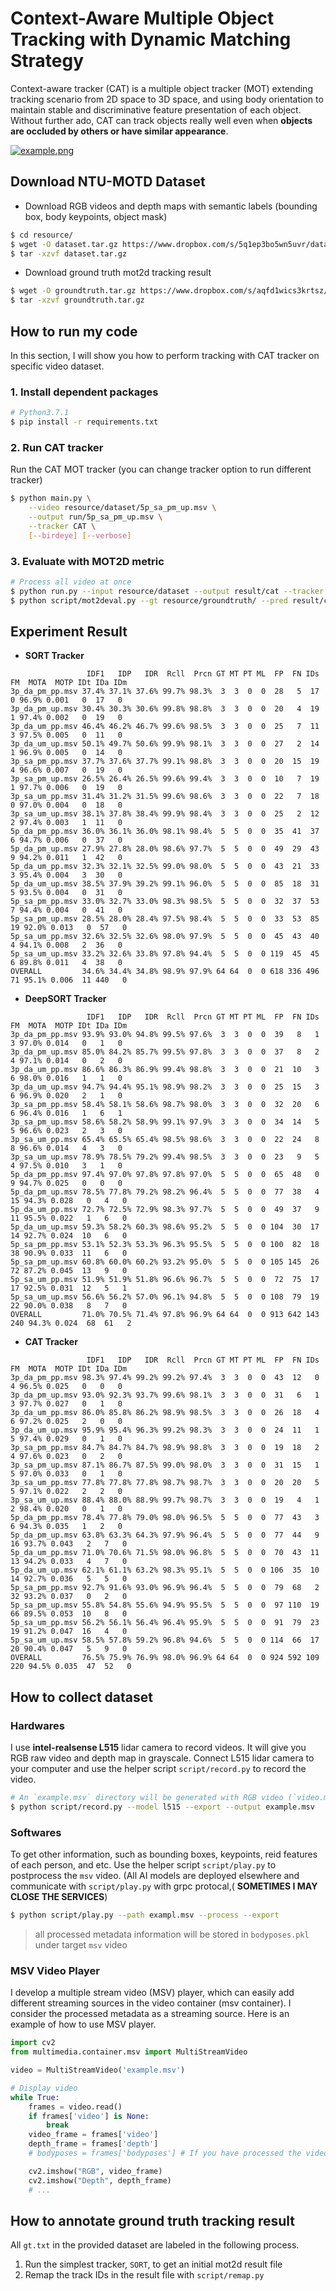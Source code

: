 # Context-Aware Multiple Object Tracking with Dynamic Matching Strategy

Context-aware tracker (CAT) is a multiple object tracker (MOT) extending tracking scenario from 2D space to 3D space, and using body orientation to maintain stable and discriminative feature presentation of each object. Without further ado, CAT can track objects really well even when **objects are occluded by others or have similar appearance**.  

[![example.png](https://i.imgur.com/nWQPFh9.png)](https://www.youtube.com/watch?v=QA1_ft5JmS4)

## Download NTU-MOTD Dataset
- Download RGB videos and depth maps with semantic labels (bounding box, body keypoints, object mask)
```bash
$ cd resource/
$ wget -O dataset.tar.gz https://www.dropbox.com/s/5q1ep3bo5wn5uvr/dataset.tar.gz?dl=1
$ tar -xzvf dataset.tar.gz
```
- Download ground truth mot2d tracking result
```bash
$ wget -O groundtruth.tar.gz https://www.dropbox.com/s/aqfd1wics3krtsz/groundtruth.tar.gz?dl=1
$ tar -xzvf groundtruth.tar.gz
```

## How to run my code
In this section, I will show you how to perform tracking with CAT tracker on specific video dataset.

### 1. Install dependent packages
```bash
# Python3.7.1
$ pip install -r requirements.txt
```
### 2. Run CAT tracker
Run the CAT MOT tracker (you can change tracker option to run different tracker)
```bash
$ python main.py \
    --video resource/dataset/5p_sa_pm_up.msv \
    --output run/5p_sa_pm_up.msv \
    --tracker CAT \
    [--birdeye] [--verbose]
```
### 3. Evaluate with MOT2D metric
```bash
# Process all video at once
$ python run.py --input resource/dataset --output result/cat --tracker CAT
$ python script/mot2deval.py --gt resource/groundtruth/ --pred result/cat
```

## Experiment Result
- **SORT Tracker**
```
                 IDF1   IDP   IDR  Rcll  Prcn GT MT PT ML  FP  FN IDs  FM  MOTA  MOTP IDt IDa IDm
3p_da_pm_pp.msv 37.4% 37.1% 37.6% 99.7% 98.3%  3  3  0  0  28   5  17   0 96.9% 0.001   0  17   0
3p_da_pm_up.msv 30.4% 30.3% 30.6% 99.8% 98.8%  3  3  0  0  20   4  19   1 97.4% 0.002   0  19   0
3p_da_um_pp.msv 46.4% 46.2% 46.7% 99.6% 98.5%  3  3  0  0  25   7  11   3 97.5% 0.005   0  11   0
3p_da_um_up.msv 50.1% 49.7% 50.6% 99.9% 98.1%  3  3  0  0  27   2  14   1 96.9% 0.005   0  14   0
3p_sa_pm_pp.msv 37.7% 37.6% 37.7% 99.1% 98.8%  3  3  0  0  20  15  19   4 96.6% 0.007   0  19   0
3p_sa_pm_up.msv 26.5% 26.4% 26.5% 99.6% 99.4%  3  3  0  0  10   7  19   1 97.7% 0.006   0  19   0
3p_sa_um_pp.msv 31.4% 31.2% 31.5% 99.6% 98.6%  3  3  0  0  22   7  18   0 97.0% 0.004   0  18   0
3p_sa_um_up.msv 38.1% 37.8% 38.4% 99.9% 98.4%  3  3  0  0  25   2  12   2 97.4% 0.003   1  11   0
5p_da_pm_pp.msv 36.0% 36.1% 36.0% 98.1% 98.4%  5  5  0  0  35  41  37   6 94.7% 0.006   0  37   0
5p_da_pm_up.msv 27.9% 27.8% 28.0% 98.6% 97.7%  5  5  0  0  49  29  43   9 94.2% 0.011   1  42   0
5p_da_um_pp.msv 32.3% 32.1% 32.5% 99.0% 98.0%  5  5  0  0  43  21  33   3 95.4% 0.004   3  30   0
5p_da_um_up.msv 38.5% 37.9% 39.2% 99.1% 96.0%  5  5  0  0  85  18  31   5 93.5% 0.004   0  31   0
5p_sa_pm_pp.msv 33.0% 32.7% 33.0% 98.3% 98.5%  5  5  0  0  32  37  53   7 94.4% 0.004   0  41   0
5p_sa_pm_up.msv 28.5% 28.0% 28.4% 97.5% 98.4%  5  5  0  0  33  53  85  19 92.0% 0.013   0  57   0
5p_sa_um_pp.msv 32.6% 32.5% 32.6% 98.0% 97.9%  5  5  0  0  45  43  40   4 94.1% 0.008   2  36   0
5p_sa_um_up.msv 33.2% 32.6% 33.8% 97.8% 94.4%  5  5  0  0 119  45  45   6 89.8% 0.011   4  38   0
OVERALL         34.6% 34.4% 34.8% 98.9% 97.9% 64 64  0  0 618 336 496  71 95.1% 0.006  11 440   0
```
- **DeepSORT Tracker**
```
                 IDF1   IDP   IDR  Rcll  Prcn GT MT PT ML  FP  FN IDs   FM  MOTA  MOTP IDt IDa IDm
3p_da_pm_pp.msv 93.9% 93.0% 94.8% 99.5% 97.6%  3  3  0  0  39   8   1    3 97.0% 0.014   0   1   0
3p_da_pm_up.msv 85.0% 84.2% 85.7% 99.5% 97.8%  3  3  0  0  37   8   2    4 97.1% 0.014   0   2   0
3p_da_um_pp.msv 86.6% 86.3% 86.9% 99.4% 98.8%  3  3  0  0  21  10   3    6 98.0% 0.016   1   1   0
3p_da_um_up.msv 94.7% 94.4% 95.1% 98.9% 98.2%  3  3  0  0  25  15   3    6 96.9% 0.020   2   1   0
3p_sa_pm_pp.msv 58.4% 58.1% 58.6% 98.7% 98.0%  3  3  0  0  32  20   6    6 96.4% 0.016   1   6   1
3p_sa_pm_up.msv 58.6% 58.2% 58.9% 99.1% 97.9%  3  3  0  0  34  14   5    5 96.6% 0.023   2   3   0
3p_sa_um_pp.msv 65.4% 65.5% 65.4% 98.5% 98.6%  3  3  0  0  22  24   8    8 96.6% 0.014   4   3   0
3p_sa_um_up.msv 78.9% 78.5% 79.2% 99.4% 98.5%  3  3  0  0  23   9   5    4 97.5% 0.010   3   1   0
5p_da_pm_pp.msv 97.4% 97.0% 97.8% 97.8% 97.0%  5  5  0  0  65  48   0    9 94.7% 0.025   0   0   0
5p_da_pm_up.msv 78.5% 77.8% 79.2% 98.2% 96.4%  5  5  0  0  77  38   4   15 94.3% 0.028   0   4   0
5p_da_um_pp.msv 72.7% 72.5% 72.9% 98.3% 97.7%  5  5  0  0  49  37   9   11 95.5% 0.022   1   6   0
5p_da_um_up.msv 59.3% 58.2% 60.3% 98.6% 95.2%  5  5  0  0 104  30  17   14 92.7% 0.024  10   6   0
5p_sa_pm_pp.msv 53.1% 52.3% 53.3% 96.3% 95.5%  5  5  0  0 100  82  18   38 90.9% 0.033  11   6   0
5p_sa_pm_up.msv 60.8% 60.0% 60.2% 93.2% 95.0%  5  5  0  0 105 145  26   72 87.2% 0.045  13   9   0
5p_sa_um_pp.msv 51.9% 51.9% 51.8% 96.6% 96.7%  5  5  0  0  72  75  17   17 92.5% 0.031  12   5   1
5p_sa_um_up.msv 56.6% 56.2% 57.0% 96.1% 94.8%  5  5  0  0 108  79  19   22 90.0% 0.038   8   7   0
OVERALL         71.0% 70.5% 71.4% 97.8% 96.9% 64 64  0  0 913 642 143  240 94.3% 0.024  68  61   2
```
- **CAT Tracker**
```
                 IDF1   IDP   IDR  Rcll  Prcn GT MT PT ML  FP  FN IDs   FM  MOTA  MOTP IDt IDa IDm
3p_da_pm_pp.msv 98.3% 97.4% 99.2% 99.2% 97.4%  3  3  0  0  43  12   0    4 96.5% 0.025   0   0   0
3p_da_pm_up.msv 93.0% 92.3% 93.7% 99.6% 98.1%  3  3  0  0  31   6   1    3 97.7% 0.027   0   1   0
3p_da_um_pp.msv 86.0% 85.8% 86.2% 98.9% 98.5%  3  3  0  0  26  18   4    6 97.2% 0.025   2   0   0
3p_da_um_up.msv 95.9% 95.4% 96.3% 99.2% 98.3%  3  3  0  0  24  11   1    5 97.4% 0.029   0   1   0
3p_sa_pm_pp.msv 84.7% 84.7% 84.7% 98.9% 98.8%  3  3  0  0  19  18   2    4 97.6% 0.023   0   2   0
3p_sa_pm_up.msv 87.1% 86.7% 87.5% 99.0% 98.0%  3  3  0  0  31  15   1    5 97.0% 0.033   0   1   0
3p_sa_um_pp.msv 77.8% 77.8% 77.8% 98.7% 98.7%  3  3  0  0  20  20   5    5 97.1% 0.022   2   2   0
3p_sa_um_up.msv 88.4% 88.0% 88.9% 99.7% 98.7%  3  3  0  0  19   4   1    2 98.4% 0.020   0   1   0
5p_da_pm_pp.msv 78.4% 77.8% 79.0% 98.0% 96.5%  5  5  0  0  77  43   3    6 94.3% 0.035   1   2   0
5p_da_pm_up.msv 63.8% 63.3% 64.3% 97.9% 96.4%  5  5  0  0  77  44   9   16 93.7% 0.043   2   7   0
5p_da_um_pp.msv 71.0% 70.6% 71.5% 98.0% 96.8%  5  5  0  0  70  43  11   13 94.2% 0.033   4   7   0
5p_da_um_up.msv 62.1% 61.1% 63.2% 98.3% 95.1%  5  5  0  0 106  35  10   14 92.7% 0.036   5   5   0
5p_sa_pm_pp.msv 92.7% 91.6% 93.0% 96.9% 96.4%  5  5  0  0  79  68   2   32 93.2% 0.037   0   2   0
5p_sa_pm_up.msv 55.8% 54.8% 55.6% 94.9% 95.5%  5  5  0  0  97 110  19   66 89.5% 0.053  10   8   0
5p_sa_um_pp.msv 56.2% 56.1% 56.4% 96.4% 95.9%  5  5  0  0  91  79  23   19 91.2% 0.047  16   4   0
5p_sa_um_up.msv 58.5% 57.8% 59.2% 96.8% 94.6%  5  5  0  0 114  66  17   20 90.4% 0.047   5   9   0
OVERALL         76.5% 75.9% 76.9% 98.0% 96.9% 64 64  0  0 924 592 109  220 94.5% 0.035  47  52   0
```

## How to collect dataset
### Hardwares
I use **intel-realsense L515** lidar camera to record videos. It will give you RGB raw video and depth map in grayscale. Connect L515 lidar camera to your computer and use the helper script `script/record.py` to record the video.
```bash
# An `example.msv` directory will be generated with RGB video (`video.mp4`) and depth video (`depth.mp4`) in it
$ python script/record.py --model l515 --export --output example.msv
```
### Softwares
To get other information, such as bounding boxes, keypoints, reid features of each person, and etc. Use the helper script `script/play.py` to postprocess the `msv` video. (All AI models are deployed elsewhere and communicate with `script/play.py` with grpc protocal,( **SOMETIMES I MAY CLOSE THE SERVICES**)
```bash
$ python script/play.py --path exampl.msv --process --export
```
> all processed metadata information will be stored in `bodyposes.pkl` under target `msv` video
### MSV Video Player
I develop a multiple stream video (MSV) player, which can easily add different streaming sources in the video container (msv container). I consider the processed metadata as a streaming source. Here is an example of how to use MSV player.
```python
import cv2
from multimedia.container.msv import MultiStreamVideo

video = MultiStreamVideo('example.msv')

# Display video
while True:
    frames = video.read()
    if frames['video'] is None:
        break
    video_frame = frames['video']
    depth_frame = frames['depth']
    # bodyposes = frames['bodyposes'] # If you have processed the video

    cv2.imshow("RGB", video_frame)
    cv2.imshow("Depth", depth_frame)
    # ...
```

## How to annotate ground truth tracking result
All `gt.txt` in the provided dataset are labeled in the following process.
1. Run the simplest tracker, `SORT`, to get an initial mot2d result file
2. Remap the track IDs in the result file with `script/remap.py`
